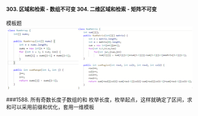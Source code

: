 #### 303. 区域和检索 - 数组不可变  304. 二维区域和检索 - 矩阵不可变
模板题
![模板](https://raw.githubusercontent.com/liang233/leetcode-/main/image/%E5%8C%BA%E9%97%B4%E5%92%8C/6.png)

###1588. 所有奇数长度子数组的和
枚举长度，枚举起点，这样就确定了区间，求和可以采用前缀和优化，套用一维模板



